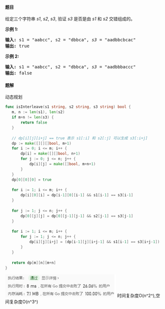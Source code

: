 #### 题目
<p>给定三个字符串&nbsp;<em>s1</em>, <em>s2</em>, <em>s3</em>, 验证&nbsp;<em>s3</em>&nbsp;是否是由&nbsp;<em>s1</em>&nbsp;和&nbsp;<em>s2 </em>交错组成的。</p>

<p><strong>示例 1:</strong></p>

<pre><strong>输入:</strong> s1 = &quot;aabcc&quot;, s2 = &quot;dbbca&quot;, <em>s3</em> = &quot;aadbbcbcac&quot;
<strong>输出:</strong> true
</pre>

<p><strong>示例&nbsp;2:</strong></p>

<pre><strong>输入:</strong> s1 = &quot;aabcc&quot;, s2 = &quot;dbbca&quot;, <em>s3</em> = &quot;aadbbbaccc&quot;
<strong>输出:</strong> false</pre>


 #### 题解
 动态规划
 ```go
 func isInterleave(s1 string, s2 string, s3 string) bool {
 	m, n := len(s1), len(s2)
 	if m+n != len(s3) {
 		return false
 	}
 
 	// dp[i][j][i+j] == true 表示 s1[:i] 和 s2[:j] 可以生成 s3[:i+j]
 	dp := make([][][]bool, m+1)
 	for i := 0; i <= m; i++ {
 		dp[i] = make([][]bool, n+1)
 		for j := 0; j <= n; j++ {
 			dp[i][j] = make([]bool, m+n+1)
 		}
 	}
 	dp[0][0][0] = true
 
 	for i := 1; i <= m; i++ {
 		dp[i][0][i] = dp[i-1][0][i-1] && s1[i-1] == s3[i-1]
 	}
 
 	for j := 1; j <= n; j++ {
 		dp[0][j][j] = dp[0][j-1][j-1] && s2[j-1] == s3[j-1]
 	}
 
 	for i := 1; i <= m; i++ {
 		for j := 1; j <= n; j++ {
 			dp[i][j][i+j] = (dp[i-1][j][i+j-1] && s1[i-1] == s3[i+j-1]) || (dp[i][j-1][i+j-1] && s2[j-1] == s3[i+j-1])
 		}
 	}
 
 	return dp[m][n][m+n]
 }
```
 ![](https://raw.githubusercontent.com/betterfor/cloudImage/master/images/2020-06-08/009701.png)
 时间复杂度O(n^2^),空间复杂度O(n^3^)